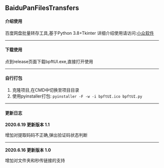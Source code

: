 BaiduPanFilesTransfers
-----
#### 介绍使用

百度网盘批量转存工具,基于Python 3.8+Tkinter
详细介绍使用请访问:[小众软件](https://www.appinn.com/baidupan-files-transfers/)
_ _ _
#### 下载使用
点到release页面下载bpftUI.exe,直接打开使用
_ _ _
#### 自行打包
1. 克隆项目,在CMD中切换至项目目录
2. 使用pyinstaller打包:
``
pyinstaller -F -w -i bpftUI.ico bpftUI.py
``
_ _ _
#### 更新日志
**2020.6.19 更新版本 1.1**

增加对提取码码不正确,弹出验证码状态判断
- - -
**2020.6.16 更新版本 1.0**

增加对文件夹和秒传链接的支持

